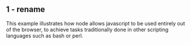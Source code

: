 ## 1 - rename

This example illustrates how node allows javascript to be used entirely out of the browser, to achieve tasks traditionally done in other scripting languages such as bash or perl.
